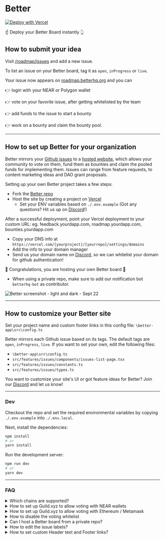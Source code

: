 # Better

[![Deploy with Vercel](https://vercel.com/button)](https://vercel.com/new/kontext/clone?teamCreateStatus=hidden&repository-url=https%3A%2F%2Fgithub.com%2Fbetter-feedback%2Froadmap&demo-title=Better%20Roadmap%20Board&demo-description=Check%20our%20Roadmap%20board%20for%20inspiration&demo-url=https%3A%2F%2Froadmap.betterhq.org&demo-image=https%3A%2F%2Fi.imgur.com%2FTxkzN48.jpeg&env=NEXT_PUBLIC_REPO_OWNER,NEXT_PUBLIC_REPO_NAME,NEXT_PUBLIC_PROJECT,NEXT_PUBLIC_SHOW_DOWNVOTES,NEXT_PUBLIC_ALCHEMY_ID,NEXT_PUBLIC_USE_WHITELIST,NEXT_PUBLIC_NEAR_NETWORK_ID,NEXT_PUBLIC_NEAR_WALLET_URL,NEXT_PUBLNEAR_HELPER_URL,NEXT_PUBLIC_NEAR_EXPLORER_URL,NEXT_PUBLIC_NEAR_JSON_RPC_URL,NEXT_PUBLIC_NEAR_API_BASE_URL,NEXT_PUBLIC_NEAR_DAO_ID,NEXT_PUBLIC_GUILD_ID,NEXT_PUBLIC_ROLE_ID,NEXT_PUBLIC_NEAR_ROLE_ID,NEXT_PUBLIC_POLYGON_CONTRACT_ADDRESS,GITHUB_PAT,AUTH0_SECRET,AUTH0_BASE_URL,AUTH0_ISSUER_BASE_URL,AUTH0_CLIENT_ID,AUTH0_CLIENT_SECRET,AUTH0_API_IDENTIFIER&envDescription=Check%20our%20documentation%20for%20help%20with%20the%20environment%20variables👉&envLink=https%3A%2F%2Fgithub.com%2Fbetter-feedback%2Froadmap%2Fblob%2Fmain%2F.env.example)

☝️ Deploy your Better Board instantly 👆

## How to submit your idea

Visit [/roadmap/issues](https://github.com/better-feedback/roadmap/issues) and add a new issue.

To list an issue on your Better board, tag it as `open`, `inProgress` or `live`.

Your issue now appears on [roadmap.betterhq.org](https://roadmap.betterhq.org/) and you can

👉 login with your NEAR or Polygon wallet

👉 vote on your favorite issue, after getting whitelisted by the team

👉 add funds to the issue to start a bounty

👉 work on a bounty and claim the bounty pool.

---

## How to set up Better for your organization

Better mirrors your [Github issues](https://github.com/better-feedback/roadmap/issues) to a [hosted website](https://roadmap.betterhq.org/), which allows your community to vote on them, fund them as bounties and claim the pooled funds for implementing them. Issues can range from feature requests, to content marketing ideas and DAO grant proposals.

Setting up your own Better project takes a few steps:

- Fork the [Better repo](https://github.com/better-feedback/roadmap)
- Host the site by creating a project on [Vercel]([url](https://vercel.com/))
    - Set your ENV variables based on `./.env.example` (Got any questions? Hit us up on [Discord](https://discord.com/invite/wwwwRFa6aj)!)

After a successful deployment, point your Vercel deployment to your custom URL: eg. feedback.yourdapp.com, roadmap.yourdapp.com, bounties.yourdapp.com

- Copy your DNS info at `https://vercel.com/[yourproject]/[yourrepo]/settings/domains`
- Add the info to your domain manager
- Send us your domain name on [Discord](https://discord.com/invite/wwwwRFa6aj), so we can whitelist your domain for github authentication!

🎊 Congratulations, you are hosting your own Better board 🎉

- When using a private repo, make sure to add our notification bot `betterhq-bot` as contributor.

![Better screenshot - light and dark - Sept 22](https://user-images.githubusercontent.com/25006584/188115652-54710ee1-3c52-47b3-991b-85d1e93ca4f6.png)

---

## How to customize your Better site

Set your project name and custom footer links in this config file: `\better-app\src\config.ts`

Better mirrors each Github issue based on its tags. The default tags are `open`, `inProgress`, `live`.
If you want to set your own, edit the following files:
- `\better-app\src\config.ts`
- `src/features/issues/components/issues-list-page.tsx`
- `src/features/issues/constants.ts`
- `src/features/issues/types.ts`

You want to customize your site's UI or got feature ideas for Better? Join our [Discord](https://discord.com/invite/wwwwRFa6aj) and let us know!

---

### Dev

Checkout the repo and set the required environmental variables by copying `./.env.example` into `./.env.local`.

Next, install the dependencies:

```bash
npm install
# or
yarn install
```

Run the development server:

```bash
npm run dev
# or
yarn dev
```

---

### FAQ

<details>
  <summary>Which chains are supported?</summary>

1. NEAR testnet
2. Polygon testnet

</details>

<details>
  <summary>How to set up Guild.xyz to allow voting with NEAR wallets</summary>

1. Head to [guild.xyz](https://guild.xyz/) and create your own guild
2. Add a new role
3. Add an allowlist with the addresses that should be able to vote
     * Convert NEAR addresses to HEX format (eg [here](https://www.online-toolz.com/tools/text-hex-convertor.php))
     * Add `0x` in front of the address, and enough `0`s to fill the total string to 42
     * Eg. `0x000000003761696d656e73638e746573746e6574`
4. After saving and signing the Metamask request, the whitelisted addresses should be able to vote

</details>

<details>
  <summary>How to set up Guild.xyz to allow voting with Ethereum / Metamask</summary>

1. Head to [guild.xyz](https://guild.xyz/) and create your own guild
2. Add a new role
3. Add an allowlist with the addresses that should be able to vote
4. After saving and signing the Metamask request, the whitelisted addresses should be able to vote

</details>

<details>
  <summary>How to disable the voting whitelist</summary>

Set `NEXT_PUBLIC_USE_WHITELIST = FALSE` in your environmental variables in your Vercel settings at `https://vercel.com/[yourproject]/[yourrepo]/settings/environment-variables`.

</details>

<details>
  <summary>Can I host a Better board from a private repo?</summary>

Yes! Hosting a private repo allows you to keep issues private by default, until tagged to appear on the hosted site.

When using a private one, make sure to add our Github bot `betterhq-bot` as contributor to your repo.

</details>

<details>
  <summary>How to edit the issue labels?</summary>

  Better mirrors each Github issue based on its tags. The default tags are `open`, `inProgress`, `live`.
  If you want to set your own, edit the following files:
  - `\better-app\src\config.ts`
  - `src/features/issues/components/issues-list-page.tsx`
  - `src/features/issues/constants.ts`
  - `src/features/issues/types.ts`

</details>

<details>
  <summary>How to set custom Header text and Footer links?</summary>

Set your project name and custom footer links in this config file: `\better-app\src\config.ts`

</details>
